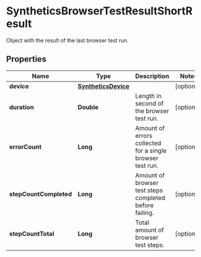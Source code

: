 

# SyntheticsBrowserTestResultShortResult

Object with the result of the last browser test run.

## Properties

Name | Type | Description | Notes
------------ | ------------- | ------------- | -------------
**device** | [**SyntheticsDevice**](SyntheticsDevice.md) |  |  [optional]
**duration** | **Double** | Length in second of the browser test run. |  [optional]
**errorCount** | **Long** | Amount of errors collected for a single browser test run. |  [optional]
**stepCountCompleted** | **Long** | Amount of browser test steps completed before failing. |  [optional]
**stepCountTotal** | **Long** | Total amount of browser test steps. |  [optional]



